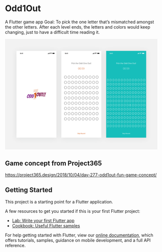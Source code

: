 # Odd1Out
A Flutter game app
Goal: To pick the one letter that’s mismatched amongst the other letters. After each level ends, the letters and colors would keep changing, just to have a difficult time reading it.

![Screeshot](shots/odd.png)

## Game concept from Project365
https://project365.design/2018/10/04/day-277-odd1out-fun-game-concept/

## Getting Started

This project is a starting point for a Flutter application.

A few resources to get you started if this is your first Flutter project:

- [Lab: Write your first Flutter app](https://flutter.io/docs/get-started/codelab)
- [Cookbook: Useful Flutter samples](https://flutter.io/docs/cookbook)

For help getting started with Flutter, view our 
[online documentation](https://flutter.io/docs), which offers tutorials, 
samples, guidance on mobile development, and a full API reference.
